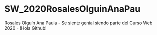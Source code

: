 # SW_2020RosalesOlguinAnaPau
Rosales Olguín Ana Paula - Se siente genial siendo parte del Curso Web 2020 - !Hola Github!
